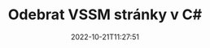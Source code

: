 ---
############################# Static ############################
layout: "auto-gen-merger"
date: 2022-10-21T11:27:51
draft: false
otherformats: dotm dotx epub html mht mhtml odp ods odt one otp ott pdf pps ppsx ppt

############################# Head ############################
head_title: "Odebrat VSSM stránky v C#"
head_description: "Odeberte nebo smažte jednu stránku nebo kolekci stránek ze souboru VSSM v C# obrácením pořadí stránek pomocí rozhraní API pro slučování dokumentů."

############################# Header ############################
title: "Odebrat VSSM stránky v C#"
description: "Odstraňte VSSM stránky pomocí několika řádků kódu .NET."
bg_image: "https://cms.admin.containerize.com/templates/aspose/App_Themes/V3/images/bg/header1.png"
bg_overlay: false
button:
    enable: true
    icon: "fas fa-arrow-down"
    label: "Stáhněte si zkušební verzi zdarma"
    link: "https://downloads.groupdocs.com/merger/net"

############################# SubMenu ############################
submenu:
    enable: true

    left:
        img_alt: "GroupDocs.Merger for .NET"
        image: "https://cms.admin.containerize.com/templates/groupdocs/images/product-logos/90x90-noborder/groupdocs-merger-net.png"
        product: "GroupDocs.Merger"
        platform: ".NET"

    middle:
        button:

            # button loop
            - link: "https://apireference.groupdocs.com/merger/net"
              text: "Reference API"

            # button loop
            - link: "https://github.com/groupdocs-merger"
              text: "Příklady kódu"

            # button loop
            - link: "https://products.groupdocs.app/merger/family"
              text: "Živá ukázka"

            # button loop
            - link: "https://purchase.groupdocs.com/pricing/merger/net"
              text: "Ceny"

    right:
        link_download: "https://downloads.groupdocs.com/merger"
        link_learn: "https://docs.groupdocs.com/merger/net"
        link_buy: "https://purchase.groupdocs.com"

############################# About ############################
about:
    enable: true
    title: "O GroupDocs.Merger for .NET API"
    content: |
        [GroupDocs.Merger for .NET](/cs/merger/net/) nabízí jednoduché řešení pro bezpečné sloučení a rozdělení mezi širokou škálou formátů dokumentů včetně PDF, Microsoft Office (Word, Excel, PowerPoint , OneNote), OpenDocument, HTML, obrázky a mnoho dalších v aplikacích .NET. Přidáním několika řádků kódu proveďte několik operací s dokumentem, jako je přesun, odstranění, otočení, výměna, extrahování nebo změna orientace stránek v dokumentech. Rozhraní API pro slučování dokumentů také podporuje náhled stránek dokumentu jako obrázku pro analýzu struktury dokumentu, formátování a obsahu na stránce.
        
        GroupDocs.Merger API je správnou volbou pro podniková řešení, která vyžadují funkce pro odstraňování souborů ze stránek. Tato rozhraní API jsou dobře podporována na všech hlavních operačních systémech a platformách včetně .NET Framework, .NET Standard, .NET Core, Mono.

############################# Steps ############################
steps:
    enable: true
    title_left: "Odebrat VSSM stránky souboru v .NET"
    content_left: |
        [GroupDocs.Merger for .NET](/cs/merger/net/) usnadňuje vývojářům C# smazat jednu nebo několik konkrétních stránek v rámci VSSM soubor provedením několika snadných kroků.
        
        * Inicializujte **RemoveOptions** s čísly stránek, které chcete odstranit.
        * Vytvořte novou instanci **Merger** a předejte cestu ke zdrojovému dokumentu jako parametr konstruktoru.
        * Zavolejte **RemovePages** a předejte objekt **RemoveOptions**.
        * Zavolejte **Uložit** a zadejte cestu k souboru pro uložení výsledného dokumentu.

    title_right: "Požadavky na systém"
    content_right: |
        Rozhraní API GroupDocs.Merger for .NET jsou podporována na všech hlavních platformách a operačních systémech. Před spuštěním níže uvedeného kódu se prosím ujistěte, že máte na svém systému nainstalovány následující předpoklady.

        * Operační systémy: Microsoft Windows, Linux, MacOS
        * Vývojová prostředí: Visual Studio, Xamarin, MonoDevelop
        * Rámce: .NET Framework, .NET Standard, .NET Core, Mono
        * Stáhněte si nejnovější verzi GroupDocs.Merger for .NET z [NuGet](https://www.nuget.org/packages/groupdocs.merger)
         
    code: |
     {{% merger/additional-styles %}}
     {{< merger/code-merger title="Jak odstranit stránky souboru VSSM pomocí ukázkového kódu C#">}}

        ```csharp    
        // Odstraňte stránky souboru VSSM pomocí GroupDocs.Merger API
        // Inicializujte třídu RemoveOptions s vybranými čísly stránek
        RemoveOptions removeOptions = new RemoveOptions(new int[] { 3, 6 });

        // Okamžité sloučení se vstupním dokumentem VSSM
        using (Merger merger = new Merger("input.vssm"))
          {
            // Zavolejte metodu RemovePages a předejte jí objekt RemoveOptions
            merger.RemovePages(removeOptions);
    
            // Zavolejte metodu Uložit a předejte požadovanou cestu k souboru pro uložení výstupního dokumentu
            merger.Save("output.vssm");
          }
        ```
     {{< /merger/code-merger >}}

############################# Demos ############################
demos:
    enable: true
    title: "Živá ukázka – Odeberte VSSM stránek online"
    content: |
       Odstraňte stránky souborů VSSM hned teď na webu [GroupDocs.Merger Live Demos](https://products.groupdocs.app/splitter/remove-pages/vssm).
       Živé demo má následující výhody.
        
############################# About Formats ############################
about_formats:
    enable: true

############################# More Formats ############################
more_formats:
    enable: true
    title: "Odebrat stránky z jiných formátů dokumentů"
    content: |
        API pro slučování a rozdělení dokumentů .NET pro formáty souborů a obrázky. Odeberte některé z oblíbených formátů souborů, jak je uvedeno níže.

############################# Back to top ###############################
back_to_top:
    enable: true
---